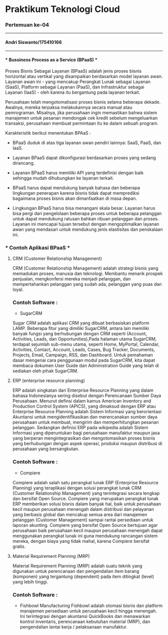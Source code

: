 # Praktikum Teknologi Cloud
### Pertemuan ke-04
------------------------
#### Andri Siswanto/175410166
------------------------
#### * Bussiness Process as a Service (BPaaS) * ####

Proses Bisnis Sebagai Layanan (BPaaS) adalah jenis proses bisnis horizontal atau vertikal yang disampaikan berdasarkan model layanan awan. Layanan awan ini - yang mencakup Perangkat Lunak sebagai Layanan (SaaS), Platform sebagai Layanan (PaaS), dan Infrastruktur sebagai Layanan (IaaS) - oleh karena itu bergantung pada layanan terkait.

Perusahaan telah mengotomatisasi proses bisnis selama beberapa dekade. Awalnya, mereka terpaksa melakukannya secara manual atau pemrograman. Misalnya, jika perusahaan ingin memastikan bahwa sistem manajemen untuk pesanan mendongak cek kredit sebelum mengeluarkan transaksi, perusahaan membuat permintaan itu ke dalam sebuah program.

Karakteristik berikut menentukan BPAaS :

- BPaaS duduk di atas tiga layanan awan pendiri lainnya: SaaS, PaaS,    dan IaaS.

- Layanan BPaaS dapat dikonfigurasi berdasarkan proses yang sedang      dirancang.

- Layanan BPaaS harus memiliki API yang terdefinisi dengan baik         sehingga mudah dihubungkan ke layanan terkait.

- BPaaS harus dapat mendukung banyak bahasa dan beberapa lingkungan     penerapan karena bisnis tidak dapat memprediksi bagaimana proses      bisnis akan dimanfaatkan di masa depan.

- Lingkungan BPaaS harus bisa menangani skala besar. Layanan harus      bisa pergi dari pengelolaan beberapa proses untuk beberapa            pelanggan untuk dapat mendukung ratusan bahkan ribuan pelanggan dan   proses. Layanan ini mencapai tujuan tersebut dengan mengoptimalkan    layanan awan yang mendasari untuk mendukung jenis elastisitas dan     penskalaan ini.

### * Contoh Aplikasi BPaaS * ###
1. CRM (Customer Relationship Management) 

    CRM (Customer Relationship Management) adalah strategi bisnis yang memadukan proses, manusia dan teknologi. Membantu menarik prospek penjualan, mengkonfersi mereka menjadi pelanggan, dan mempertahankan pelanggan yang sudah ada, pelanggan yang puas dan loyal.
   
   ### Contoh Software : ###

    * SugarCRM

    Sugar CRM adalah aplikasi CRM yang dibuat berbasiskan platform LAMP. Beberapa fitur yang dimiliki SugarCRM, antara lain memiliki banyak fungsi yang berhubungan dengan CRM seperti (Account, Activities, Leads, dan Opportunities),Pada halaman utama SugarCRM, terdapat sejumlah sub-menu utama, seperti Home, MyPortal, Calendar, Activities, Contact, Account, Leads, Cases, Bug Tracker, Documents, Projects, Email, Campaign, RSS, dan Dashboard. Untuk pemahaman dasar mengenai cara penggunaan modul pada SugarCRM, kita dapat membaca dokumen User Guide dan Administration Guide yang telah di sediakan  oleh pihak SugarCRM.

    

2. ERP (enterprise resource planning)

    ERP adalah singkatan dari Enterprise Resource Planning yang dalam bahasa Indonesianya sering disebut dengan Perencanaan Sumber Daya Perusahaan. Menurut definsi dalam kamus American Inventory and Production Control System (APICS), yang dimaksud dengan ERP atau Enterprise Resource Planning adalah Sistem Informasi yang berorientasi Akuntansi untuk mengidentifikasikan dan merencanakan sumber daya perusahaan untuk membuat, mengirim dan memperhitungkan pesanan pelanggan. Sedangkan definisi ERP pada wikipedia adalah Sistem Informasi yang diperuntukan bagi perusahaan manufaktur maupun jasa yang berperan mengintegrasikan dan mengotomasikan proses bisnis yang berhubungan dengan aspek operasi, produksi maupun distribusi di perusahaan yang bersangkutan.

    ### Contoh Software : ###
    * Compiere 

   Compiere adalah salah satu perangkat lunak ERP (Enterprise Resource Planning) yang teraplikasi dengan solusi perangkat lunak CRM (Customer Relationship Management) yang terintegrasi secara lengkap dan bersifat Open Source. Compiere yang merupakan perangkat lunak ERP memberikan solusi bisnis dalam banyak hal, baik untuk perusahaan kecil maupun perusahaan menengah dalam distribusi dan pelayanan yang berbasis global dan mencakup semua area dari manajemen pelanggan (Customer Management) sampai rantai persediaan untuk laporan akunting. Compiere yang bersifat Open Source bertujuan agar perusahaan baik perusahaan kecil maupun perusahaan menengah dapat menggunakan perangkat lunak ini guna mendukung rancangan sistem mereka, dengan biaya yang tidak mahal, karena Compiere bersifat gratis.
    
  

3. Material Requirement Planning (MRP)

    Material Requirement Planning (MRP) adalah suatu teknik yang
    digunakan untuk perencanaan dan pengendalian item barang (komponen) yang
    tergantung (dependent) pada item ditingkat (level) yang lebih tinggi.

    ### Contoh Software : ###
    
    * Fishbowl Manufacturing
    Fishbowl adalah otomasi bisnis dan platform manajemen persediaan untuk perusahaan kecil hingga menengah. Ini terintegrasi dengan akuntansi QuickBooks dan menawarkan kontrol inventaris, perencanaan kebutuhan material (MRP), dan pengendalian lantai kerja / pelaksanaan manufaktur.